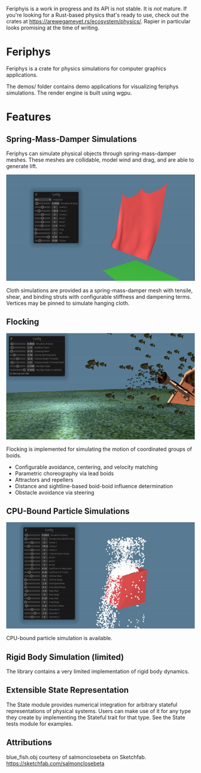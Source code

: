 Feriphyis is a work in progress and its API is not stable. It is *not* mature. If you're looking for a Rust-based physics that's ready to use, check out the crates at https://arewegameyet.rs/ecosystem/physics/. Rapier in particular looks promising at the time of writing.

# Feriphys

Feriphys is a crate for physics simulations for computer graphics applications.

The demos/ folder contains demo applications for visualizing feriphys simulations. The render engine is built using wgpu.

# Features

## Spring-Mass-Damper Simulations

Feriphys can simulate physical objects through spring-mass-damper meshes. These meshes are collidable, model wind and drag, and are able to generate lift.

![](images/cloth.gif)

Cloth simulations are provided as a spring-mass-damper mesh with tensile, shear, and binding struts with configurable stiffness and dampening terms. Vertices may be pinned to simulate hanging cloth.

## Flocking

![](images/flocking.gif)

Flocking is implemented for simulating the motion of coordinated groups of boids.

- Configurable avoidance, centering, and velocity matching
- Parametric choreography via lead boids
- Attractors and repellers
- Distance and sightline-based boid-boid influence determination
- Obstacle avoidance via steering

## CPU-Bound Particle Simulations

![](images/particles_cpu.gif)

CPU-bound particle simulation is available.

## Rigid Body Simulation (limited)

The library contains a very limited implementation of rigid body dynamics.

## Extensible State Representation

The State module provides numerical integration for arbitrary stateful representations of physical systems. Users can make use of it for any type they create by implementing the Stateful trait for that type. See the State tests module for examples.

## Attributions

blue_fish.obj courtesy of salmonclosebeta on Sketchfab. https://sketchfab.com/salmonclosebeta